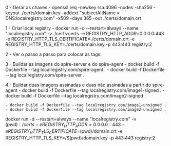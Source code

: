0 - Gerar as chaves
	- openssl req -newkey rsa:4096 -nodes -sha256 -keyout ./certs/domain.key -addext "subjectAltName = DNS:localregistry.com" -x509 -days 365 -out ./certs/domain.crt

1 - Criar local registry
	- docker run -d --restart=always --name "localregistry.com" -v ./certs:certs -e REGISTRY_HTTP_ADDR=0.0.0.0:443 -e REGISTRY_HTTP_TLS_CERTIFICATE=./certs/domain.crt -e REGISTRY_HTTP_TLS_KEY=./certs/domain.key -p 443:443 registry:2

2 - Ver o passo a passo para colocar as tags

3 - Buildar as imagens do spire-server e do spire-agent
	- docker build -f Dockerfile --tag localregistry.com/spire-agent .
	- docker build -f Dockerfile --tag localregistry.com/spire-server .

4 - Buildar duas imagens assinadas e duas não assinadas a partir do spire-agent
	- docker build -f Dockerfile --tag localregistry.com/image1-signed .
	- docker build -f Dockerfile --tag localregistry.com/image2-signed .

	- docker build -f Dockerfile --tag localregistry.com/image1-unsigned .
	- docker build -f Dockerfile --tag localregistry.com/image2-unsigned .

docker run -d   --restart=always   --name "localregistry.com"  -v $(pwd):/certs   -e REGISTRY_HTTP_ADDR=0.0.0.0:443   -e REGISTRY_HTTP_TLS_CERTIFICATE=$(pwd)/domain.crt  -e REGISTRY_HTTP_TLS_KEY=/$(pwd)/domain.key   -p 443:443   registry:2